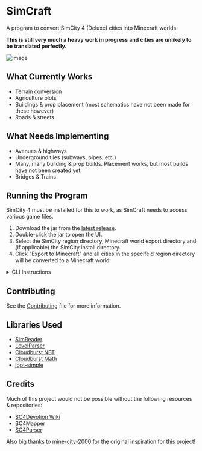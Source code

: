 # SimCraft

A program to convert SimCity 4 (Deluxe) cities into Minecraft worlds.

**This is still very much a heavy work in progress and cities are unlikely to be translated perfectly.** 

![image](https://user-images.githubusercontent.com/29153871/210161518-753d89e8-3cef-415b-a840-0b00771f4d16.png)

## What Currently Works
- Terrain conversion
- Agriculture plots
- Buildings & prop placement (most schematics have not been made for these however)
- Roads & streets

## What Needs Implementing
- Avenues & highways
- Underground tiles (subways, pipes, etc.)
- Many, many building & prop builds. Placement works, but most builds have not been created yet.
- Bridges & Trains

## Running the Program
SimCity 4 must be installed for this to work, as SimCraft needs to access various game files.

1. Download the jar from the [latest release](https://github.com/Redned235/SimCraft/releases).
2. Double-click the jar to open the UI.
3. Select the SimCity region directory, Minecraft world export directory and (if applicable) the SimCity install directory.
4. Click "Export to Minecraft" and all cities in the specifeid region directory will be converted to a Minecraft world!

<details>
<summary>CLI Instructions</summary>
<br>
The command line interface allows for additional debugging capabilities that are useful for development.

1. Download the jar from the [latest release](https://github.com/Redned235/SimCraft/releases).
2. Create a new directory and place the jar in it.
3. Open up your command line and insert the following code:
    ```shell
    java -jar SimCraft-cli.jar -c <city directory> -g <game directory> -o <output>
    ```
   **Note**: SimCraft will attempt to find the game directory automatically on Windows, so the `-g` option can be omitted.
4. Once everything has completed, place the output directory inside your Minecraft `saves` file, and teleport to the coordinates the city was pasted at (it will print this in the console).

</details>

## Contributing
See the [Contributing](https://github.com/Redned235/SimCraft/blob/master/CONTRIBUTING.md) file for more information.

## Libraries Used
- [SimReader](https://github.com/Redned235/SimReader)
- [LevelParser](https://github.com/Redned235/LevelParser)
- [Cloudburst NBT](https://github.com/CloudburstMC/NBT)
- [Cloudburst Math](https://github.com/CloudburstMC/math)
- [jopt-simple](https://github.com/jopt-simple/jopt-simple)

## Credits
Much of this project would not be possible without the following resources & repositories:
- [SC4Devotion Wiki](https://wiki.sc4devotion.com/)
- [SC4Mapper](https://github.com/wouanagaine/SC4Mapper-2013/)
- [SC4Parser](https://github.com/Killeroo/SC4Parser)

Also big thanks to [mine-city-2000](https://github.com/jgosar/mine-city-2000/) for the original inspiration for this project!
